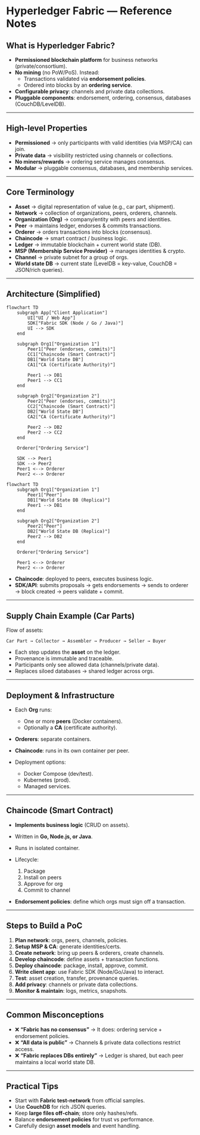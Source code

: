 
# Hyperledger Fabric — Reference Notes

## What is Hyperledger Fabric?
- **Permissioned blockchain platform** for business networks (private/consortium).
- **No mining** (no PoW/PoS). Instead:
  - Transactions validated via **endorsement policies**.
  - Ordered into blocks by an **ordering service**.
- **Configurable privacy**: channels and private data collections.
- **Pluggable components**: endorsement, ordering, consensus, databases (CouchDB/LevelDB).

---

## High-level Properties
- **Permissioned** → only participants with valid identities (via MSP/CA) can join.
- **Private data** → visibility restricted using channels or collections.
- **No miners/rewards** → ordering service manages consensus.
- **Modular** → pluggable consensus, databases, and membership services.

---

## Core Terminology
- **Asset** → digital representation of value (e.g., car part, shipment).
- **Network** → collection of organizations, peers, orderers, channels.
- **Organization (Org)** → company/entity with peers and identities.
- **Peer** → maintains ledger, endorses & commits transactions.
- **Orderer** → orders transactions into blocks (consensus).
- **Chaincode** → smart contract / business logic.
- **Ledger** → immutable blockchain + current world state (DB).
- **MSP (Membership Service Provider)** → manages identities & crypto.
- **Channel** → private subnet for a group of orgs.
- **World state DB** → current state (LevelDB = key-value, CouchDB = JSON/rich queries).

---

## Architecture (Simplified)

```mermaid
flowchart TD
    subgraph App["Client Application"]
        UI["UI / Web App"]
        SDK["Fabric SDK (Node / Go / Java)"]
        UI --> SDK
    end

    subgraph Org1["Organization 1"]
        Peer1["Peer (endorses, commits)"]
        CC1["Chaincode (Smart Contract)"]
        DB1["World State DB"]
        CA1["CA (Certificate Authority)"]

        Peer1 --> DB1
        Peer1 --> CC1
    end

    subgraph Org2["Organization 2"]
        Peer2["Peer (endorses, commits)"]
        CC2["Chaincode (Smart Contract)"]
        DB2["World State DB"]
        CA2["CA (Certificate Authority)"]

        Peer2 --> DB2
        Peer2 --> CC2
    end

    Orderer["Ordering Service"]

    SDK --> Peer1
    SDK --> Peer2
    Peer1 <--> Orderer
    Peer2 <--> Orderer

````

```mermaid
flowchart TD
    subgraph Org1["Organization 1"]
        Peer1["Peer"]
        DB1["World State DB (Replica)"]
        Peer1 --> DB1
    end

    subgraph Org2["Organization 2"]
        Peer2["Peer"]
        DB2["World State DB (Replica)"]
        Peer2 --> DB2
    end

    Orderer["Ordering Service"]

    Peer1 <--> Orderer
    Peer2 <--> Orderer
```

* **Chaincode**: deployed to peers, executes business logic.
* **SDK/API**: submits proposals → gets endorsements → sends to orderer → block created → peers validate + commit.

---

## Supply Chain Example (Car Parts)

Flow of assets:

```
Car Part → Collector → Assembler → Producer → Seller → Buyer
```

* Each step updates the **asset** on the ledger.
* Provenance is immutable and traceable.
* Participants only see allowed data (channels/private data).
* Replaces siloed databases → shared ledger across orgs.

---

## Deployment & Infrastructure

* Each **Org** runs:

  * One or more **peers** (Docker containers).
  * Optionally a **CA** (certificate authority).
* **Orderers**: separate containers.
* **Chaincode**: runs in its own container per peer.
* Deployment options:

  * Docker Compose (dev/test).
  * Kubernetes (prod).
  * Managed services.

---

## Chaincode (Smart Contract)

* **Implements business logic** (CRUD on assets).
* Written in **Go, Node.js, or Java**.
* Runs in isolated container.
* Lifecycle:

  1. Package
  2. Install on peers
  3. Approve for org
  4. Commit to channel
* **Endorsement policies**: define which orgs must sign off a transaction.

---

## Steps to Build a PoC

1. **Plan network**: orgs, peers, channels, policies.
2. **Setup MSP & CA**: generate identities/certs.
3. **Create network**: bring up peers & orderers, create channels.
4. **Develop chaincode**: define assets + transaction functions.
5. **Deploy chaincode**: package, install, approve, commit.
6. **Write client app**: use Fabric SDK (Node/Go/Java) to interact.
7. **Test**: asset creation, transfer, provenance queries.
8. **Add privacy**: channels or private data collections.
9. **Monitor & maintain**: logs, metrics, snapshots.

---

## Common Misconceptions

* ❌ **“Fabric has no consensus”** → It does: ordering service + endorsement policies.
* ❌ **“All data is public”** → Channels & private data collections restrict access.
* ❌ **“Fabric replaces DBs entirely”** → Ledger is shared, but each peer maintains a local world state DB.

---

## Practical Tips

* Start with **Fabric test-network** from official samples.
* Use **CouchDB** for rich JSON queries.
* Keep **large files off-chain**; store only hashes/refs.
* Balance **endorsement policies** for trust vs performance.
* Carefully design **asset models** and event handling.


